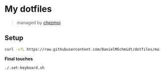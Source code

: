 # My dotfiles

> managed by [chezmoi](https://www.chezmoi.io/)

## Setup

```bash
curl -sfL https://raw.githubusercontent.com/DanielMSchmidt/dotfiles/main/.startup.sh | bash
```

**Final touches**
```bash
./.set-keyboard.sh
```
